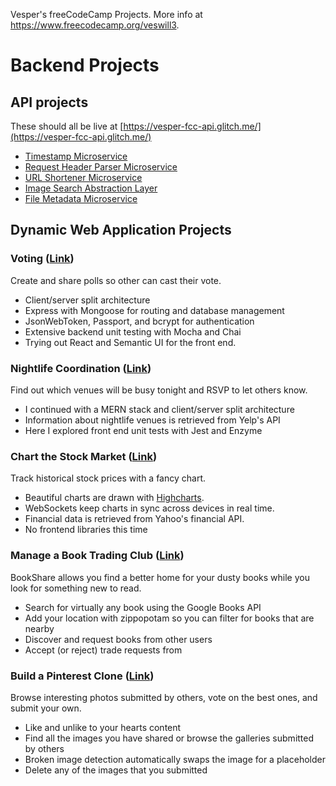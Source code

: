 Vesper's freeCodeCamp Projects. More info at https://www.freecodecamp.org/veswill3.

Backend Projects
================

## API projects

These should all be live at [https://vesper-fcc-api.glitch.me/](https://vesper-fcc-api.glitch.me/)

- [Timestamp Microservice](backend/API/timestamp/)
- [Request Header Parser Microservice](backend/API/req-head-parser/)
- [URL Shortener Microservice](backend/API/url-shortener/)
- [Image Search Abstraction Layer](backend/API/image-search/)
- [File Metadata Microservice](backend/API/file-metadata/)

## Dynamic Web Application Projects

### Voting ([Link](backend/dynamicWebApps/voting/))

Create and share polls so other can cast their vote.

- Client/server split architecture
- Express with Mongoose for routing and database management
- JsonWebToken, Passport, and bcrypt for authentication
- Extensive backend unit testing with Mocha and Chai
- Trying out React and Semantic UI for the front end.

### Nightlife Coordination ([Link](backend/dynamicWebApps/nightlife/))

Find out which venues will be busy tonight and RSVP to let others know.

- I continued with a MERN stack and client/server split architecture
- Information about nightlife venues is retrieved from Yelp's API
- Here I explored front end unit tests with Jest and Enzyme

### Chart the Stock Market ([Link](backend/dynamicWebApps/chartStockMarket/))

Track historical stock prices with a fancy chart.

- Beautiful charts are drawn with [Highcharts](https://www.highcharts.com/).
- WebSockets keep charts in sync across devices in real time.
- Financial data is retrieved from Yahoo's financial API.
- No frontend libraries this time

### Manage a Book Trading Club ([Link](backend/dynamicWebApps/bookTradingClub/))

BookShare allows you find a better home for your dusty books while you look for something new to read.

- Search for virtually any book using the Google Books API
- Add your location with zippopotam so you can filter for books that are nearby
- Discover and request books from other users
- Accept (or reject) trade requests from

### Build a Pinterest Clone ([Link](backend/dynamicWebApps/pinterestClone/))

Browse interesting photos submitted by others, vote on the best ones, and submit your own.

- Like and unlike to your hearts content
- Find all the images you have shared or browse the galleries submitted by others
- Broken image detection automatically swaps the image for a placeholder
- Delete any of the images that you submitted
